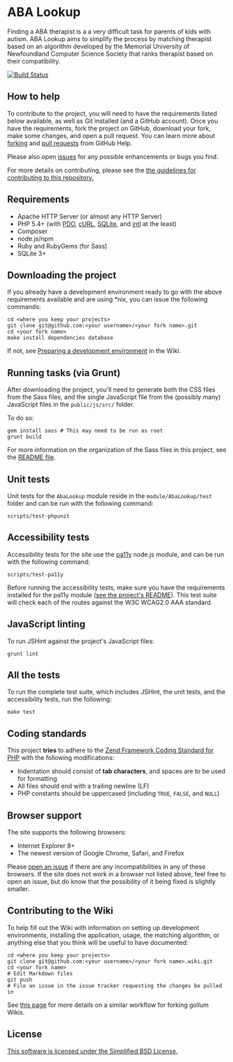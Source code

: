 ABA Lookup
==========

Finding a ABA therapist is a a very difficult task for parents of kids with autism. ABA Lookup aims to simplify the process by matching therapist based on an algorithm developed by the Memorial University of Newfoundland Computer Science Society that ranks therapist based on their compatibility.

[![Build Status]][Travis]

How to help
-----------

To contribute to the project, you will need to have the requirements listed below available, as well as Git installed (and a GitHub account). Once you have the requirements, fork the project on GitHub, download your fork, make some changes, and open a pull request. You can learn more about [forking] and [pull requests] from GitHub Help.

Please also open [issues] for any possible enhancements or bugs you find.

For more details on contributing, please see the [the guidelines for contributing to this repository.](CONTRIBUTING.md)

Requirements
------------

- Apache HTTP Server (or almost any HTTP Server)
- PHP 5.4+ (with [PDO], [cURL], [SQLite], and [intl] at the least)
- Composer
- node.js/npm
- Ruby and RubyGems (for Sass)
- SQLite 3+

Downloading the project
-----------------------

If you already have a development environment ready to go with the above requirements available and are using *nix, you can issue the following commands:

    cd <where you keep your projects>
    git clone git@github.com:<your username>/<your fork name>.git
    cd <your fork name>
    make install dependencies database

If not, see [Preparing a development environment] in the Wiki.

Running tasks (via Grunt)
-------------------------

After downloading the project, you'll need to generate both the CSS files from the Sass files, and the single JavaScript file from the (possibly many) JavaScript files in the `public/js/src/` folder.

To do so:

    gem install sass # This may need to be run as root
    grunt build

For more information on the organization of the Sass files in this project, see the [README file](public/sass/README.md).

Unit tests
----------

Unit tests for the `AbaLookup` module reside in the `module/AbaLookup/test` folder and can be run with the following command:

    scripts/test-phpunit

Accessibility tests
-------------------

Accessibility tests for the site use the [pa11y](https://github.com/nature/pa11y) node.js module, and can be run with the following command:

    scripts/test-pa11y

Before running the accessibility tests, make sure you have the requirements installed for the pa11y module ([see the project's README](https://github.com/nature/pa11y#installing)). This test suite will check each of the routes against the W3C WCAG2.0 AAA standard.

JavaScript linting
------------------

To run JSHint against the project's JavaScript files:

    grunt lint

All the tests
-------------

To run the complete test suite, which includes JSHint, the unit tests, and the accessibility tests, run the following:

    make test

Coding standards
----------------

This project **tries** to adhere to the [Zend Framework Coding Standard for PHP] with the following modifications:

- Indentation should consist of **tab characters**, and spaces are to be used for formatting
- All files should end with a trailing newline (LF)
- PHP constants should be uppercased (including `TRUE`, `FALSE`, and `NULL`)

Browser support
---------------

The site supports the following browsers:

- Internet Explorer 8+
- The newest version of Google Chrome, Safari, and Firefox

Please [open an issue](CONTRIBUTING.md) if there are any incompatibilities in any of these browsers. If the site does not work in a browser not listed above, feel free to open an issue, but do know that the possibility of it being fixed is slightly smaller.

Contributing to the Wiki
------------------------

To help fill out the Wiki with information on setting up development environments, installing the application, usage, the matching algorithm, or anything else that you think will be useful to have documented:

    cd <where you keep your projects>
    git clone git@github.com:<your username>/<your fork name>.wiki.git
    cd <your fork name>
    # Edit Markdown files
    git push
    # File an issue in the issue tracker requesting the changes be pulled in

See [this page](http://fusiongrokker.com/post/how-you-can-contribute-to-taffy-documentation) for more details on a similar workflow for forking gollum Wikis.

License
-------

[This software is licensed under the Simplified BSD License.](LICENSE.md)

  [Autism Society of NL]:http://www.autism.nf.net/
  [Build Status]:https://travis-ci.org/MUNComputerScienceSociety/ABALookup.png
  [Travis]:https://travis-ci.org/MUNComputerScienceSociety/ABALookup
  [forking]:https://help.github.com/articles/fork-a-repo
  [pull requests]:https://help.github.com/articles/using-pull-requests
  [issues]:https://help.github.com/articles/be-social#issues
  [PDO]:http://www.php.net/manual/en/book.pdo.php
  [cURL]:http://php.net/manual/en/book.curl.php
  [SQLite]:http://php.net/manual/en/book.sqlite.php
  [intl]:http://php.net/manual/en/book.intl.php
  [Preparing a development environment]:http://git.io/jAivwA
  [Zend Framework Coding Standard for PHP]:http://framework.zend.com/wiki/display/ZFDEV2/Coding+Standards
